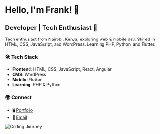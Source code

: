 # Hello, I'm Frank! 👋  

## Developer | Tech Enthusiast 🚀  

Tech enthusiast from Nairobi, Kenya, exploring web & mobile dev. Skilled in HTML, CSS, JavaScript, and WordPress. Learning PHP, Python, and Flutter.  

### 🛠 Tech Stack  
- **Frontend**: HTML, CSS, JavaScript, React, Angular  
- **CMS**: WordPress  
- **Mobile**: Flutter 
- **Learning**: PHP & Python  

### 🌍 Connect  
- 🖥 [Portfolio](https://github.com/frankmash)  
- 📧 [Email](mailto:.com)  

![Coding Journey](https://media.giphy.com/media/scZPhLqaVOM1qG4lT9/giphy.gif)
